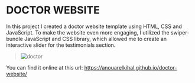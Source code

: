 # DOCTOR WEBSITE
In this project I created a doctor website template using HTML, CSS and JavaScript. To make the website even more engaging, I utilized the swiper-bundle JavaScript and CSS library, which allowed me to create an interactive slider for the testimonials section.
> ![doctor](https://github.com/AnouarElKihal/doctor-website/assets/68613907/15aea776-1d2a-471c-9fa5-978bcc1a1c42)

You can find it online at this url: https://anouarelkihal.github.io/doctor-website/
